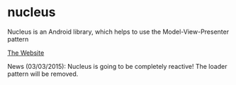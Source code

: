 nucleus
=======

Nucleus is an Android library, which helps to use the Model-View-Presenter pattern

[The Website](http://konmik.github.io/nucleus)

News (03/03/2015): Nucleus is going to be completely reactive! The loader pattern will be removed.
